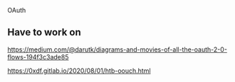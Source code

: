 OAuth

## Have to work on

https://medium.com/@darutk/diagrams-and-movies-of-all-the-oauth-2-0-flows-194f3c3ade85

https://0xdf.gitlab.io/2020/08/01/htb-oouch.html


